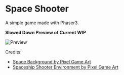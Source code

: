# Space Shooter

A simple game made with Phaser3.

**Slowed Down Preview of Current WIP**

![Preview](./src/assets/images/demo/demo%206.gif)

Credits:
- [Space Background by Pixel Game Art](http://pixelgameart.org/web/portfolio/space-background/)
- [Spaceship Shooter Environment by Pixel Game Art](http://pixelgameart.org/web/portfolio/spaceship-shooter-environment/)
